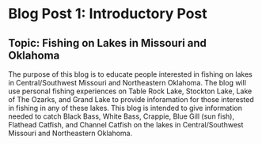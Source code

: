 # Blog Post 1: Introductory Post

## Topic: Fishing on Lakes in Missouri and Oklahoma

The purpose of this blog is to educate people interested in fishing on lakes in Central/Southwest Missouri and Northeastern Oklahoma. The blog will use personal fishing experiences on Table Rock Lake, Stockton Lake, Lake of The Ozarks, and Grand Lake to  provide inforamation for those interested in fishing in any of these lakes. This blog is intended to give information needed to catch Black Bass, White Bass, Crappie, Blue Gill (sun fish), Flathead Catfish, and Channel Catfish on the lakes in Central/Southwest Missouri and Northeastern Oklahoma. 
